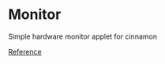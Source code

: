 # Monitor

Simple hardware monitor applet for cinnamon

[Reference](http://developer.linuxmint.com/reference/git/cinnamon-tutorials/write-applet.html)
